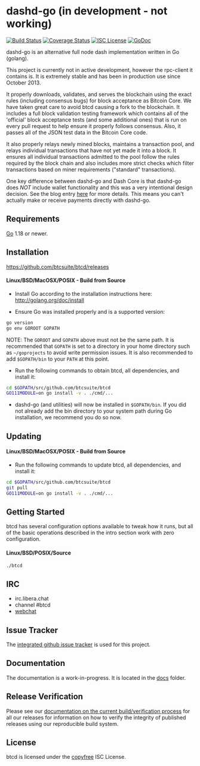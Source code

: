 dashd-go (in development - not working)
====

[![Build Status](https://github.com/btcsuite/btcd/workflows/Build%20and%20Test/badge.svg)](https://github.com/btcsuite/btcd/actions)
[![Coverage Status](https://coveralls.io/repos/github/dashpay/dashd-go/badge.svg?branch=master)](https://coveralls.io/github/dashpay/dashd-go?branch=master)
[![ISC License](https://img.shields.io/badge/license-ISC-blue.svg)](http://copyfree.org)
[![GoDoc](https://img.shields.io/badge/godoc-reference-blue.svg)](https://pkg.go.dev/github.com/btcsuite/btcd)

dashd-go is an alternative full node dash implementation written in Go (golang).

This project is currently not in active development, however the rpc-client it
contains is.  It is extremely stable and has been in production use since October 2013.

It properly downloads, validates, and serves the blockchain using the exact
rules (including consensus bugs) for block acceptance as Bitcoin Core.  We have
taken great care to avoid btcd causing a fork to the blockchain.  It includes a
full block validation testing framework which contains all of the 'official'
block acceptance tests (and some additional ones) that is run on every pull
request to help ensure it properly follows consensus.  Also, it passes all of
the JSON test data in the Bitcoin Core code.

It also properly relays newly mined blocks, maintains a transaction pool, and
relays individual transactions that have not yet made it into a block.  It
ensures all individual transactions admitted to the pool follow the rules
required by the block chain and also includes more strict checks which filter
transactions based on miner requirements ("standard" transactions).

One key difference between dashd-go and Dash Core is that dashd-go does *NOT* include
wallet functionality and this was a very intentional design decision.  See the
blog entry [here](https://web.archive.org/web/20171125143919/https://blog.conformal.com/btcd-not-your-moms-bitcoin-daemon)
for more details.  This means you can't actually make or receive payments
directly with dashd-go.

## Requirements

[Go](http://golang.org) 1.18 or newer.

## Installation

<https://github.com/btcsuite/btcd/releases>

#### Linux/BSD/MacOSX/POSIX - Build from Source

- Install Go according to the installation instructions here:
  <http://golang.org/doc/install>

- Ensure Go was installed properly and is a supported version:

```bash
go version
go env GOROOT GOPATH
```

NOTE: The `GOROOT` and `GOPATH` above must not be the same path.  It is
recommended that `GOPATH` is set to a directory in your home directory such as
`~/goprojects` to avoid write permission issues.  It is also recommended to add
`$GOPATH/bin` to your `PATH` at this point.

- Run the following commands to obtain btcd, all dependencies, and install it:

```bash
cd $GOPATH/src/github.com/btcsuite/btcd
GO111MODULE=on go install -v . ./cmd/...
```

- dashd-go (and utilities) will now be installed in ```$GOPATH/bin```.  If you did
  not already add the bin directory to your system path during Go installation,
  we recommend you do so now.

## Updating

#### Linux/BSD/MacOSX/POSIX - Build from Source

- Run the following commands to update btcd, all dependencies, and install it:

```bash
cd $GOPATH/src/github.com/btcsuite/btcd
git pull
GO111MODULE=on go install -v . ./cmd/...
```

## Getting Started

btcd has several configuration options available to tweak how it runs, but all
of the basic operations described in the intro section work with zero
configuration.

#### Linux/BSD/POSIX/Source

```bash
./btcd
```

## IRC

- irc.libera.chat
- channel #btcd
- [webchat](https://web.libera.chat/gamja/?channels=btcd)

## Issue Tracker

The [integrated github issue tracker](https://github.com/btcsuite/btcd/issues)
is used for this project.

## Documentation

The documentation is a work-in-progress.  It is located in the [docs](https://github.com/btcsuite/btcd/tree/master/docs) folder.

## Release Verification

Please see our [documentation on the current build/verification
process](https://github.com/btcsuite/btcd/tree/master/release) for all our
releases for information on how to verify the integrity of published releases
using our reproducible build system.

## License

btcd is licensed under the [copyfree](http://copyfree.org) ISC License.
